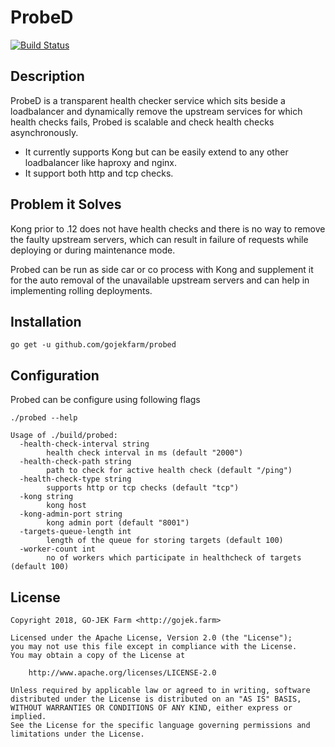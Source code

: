 # ProbeD

[![Build Status](https://travis-ci.org/gojekfarm/probed.svg?branch=master)](https://travis-ci.org/gojekfarm/probed)

## Description

ProbeD is a transparent health checker service which sits beside a loadbalancer and dynamically remove the upstream services for which health checks fails, Probed is scalable and check health checks asynchronously.

- It currently supports Kong but can be easily extend to any other loadbalancer like haproxy and nginx.
- It support both http and tcp checks.


## Problem it Solves 

Kong prior to .12 does not have health checks and there is no way to remove the faulty upstream servers, which can result in failure of requests while deploying or during maintenance mode.

Probed can be run as side car or co process with Kong and supplement it for the auto removal of the unavailable upstream servers and can help in implementing rolling deployments.

## Installation

```
go get -u github.com/gojekfarm/probed
```

## Configuration

Probed can be configure using following flags

```
./probed --help                                                         

Usage of ./build/probed:
  -health-check-interval string
    	health check interval in ms (default "2000")
  -health-check-path string
    	path to check for active health check (default "/ping")
  -health-check-type string
    	supports http or tcp checks (default "tcp")
  -kong string
    	kong host
  -kong-admin-port string
    	kong admin port (default "8001")
  -targets-queue-length int
    	length of the queue for storing targets (default 100)
  -worker-count int
    	no of workers which participate in healthcheck of targets (default 100)

```

## License
```
Copyright 2018, GO-JEK Farm <http://gojek.farm>

Licensed under the Apache License, Version 2.0 (the "License");
you may not use this file except in compliance with the License.
You may obtain a copy of the License at

    http://www.apache.org/licenses/LICENSE-2.0

Unless required by applicable law or agreed to in writing, software
distributed under the License is distributed on an "AS IS" BASIS,
WITHOUT WARRANTIES OR CONDITIONS OF ANY KIND, either express or implied.
See the License for the specific language governing permissions and
limitations under the License.
```
